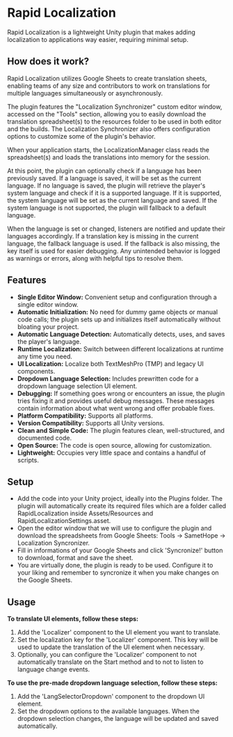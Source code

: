 
# Rapid Localization

Rapid Localization is a lightweight Unity plugin that makes adding localization to applications way easier, requiring minimal setup.


## How does it work?

Rapid Localization utilizes Google Sheets to create translation sheets, enabling teams of any size and contributors to work on translations for multiple languages simultaneously or asynchronously.

The plugin features the "Localization Synchronizer" custom editor window, accessed on the "Tools" section, allowing you to easily download the translation spreadsheet(s) to the resources folder to be used in both editor and the builds. The Localization Synchronizer also offers configuration options to customize some of the plugin's behavior.

When your application starts, the LocalizationManager class reads the spreadsheet(s) and loads the translations into memory for the session.

At this point, the plugin can optionally check if a language has been previously saved. If a language is saved, it will be set as the current language. If no language is saved, the plugin will retrieve the player's system language and check if it is a supported language. If it is supported, the system language will be set as the current language and saved. If the system language is not supported, the plugin will fallback to a default language.

When the language is set or changed, listeners are notified and update their languages accordingly. If a translation key is missing in the current language, the fallback language is used. If the fallback is also missing, the key itself is used for easier debugging. Any unintended behavior is logged as warnings or errors, along with helpful tips to resolve them.
## Features

- **Single Editor Window:** Convenient setup and configuration through a single editor window.
- **Automatic Initialization:** No need for dummy game objects or manual code calls; the plugin sets up and initializes itself automatically without bloating your project.
- **Automatic Language Detection:** Automatically detects, uses, and saves the player's language.
- **Runtime Localization:** Switch between different localizations at runtime any time you need.
- **UI Localization:** Localize both TextMeshPro (TMP) and legacy UI components.
- **Dropdown Language Selection:** Includes prewritten code for a dropdown language selection UI element.
- **Debugging:** If something goes wrong or encounters an issue, the plugin tries fixing it and provides useful debug messages. These messages contain information about what went wrong and offer probable fixes.
- **Platform Compatibility:** Supports all platforms.
- **Version Compatibility:** Supports all Unity versions.
- **Clean and Simple Code:** The plugin features clean, well-structured, and documented code.
- **Open Source:** The code is open source, allowing for customization.
- **Lightweight:** Occupies very little space and contains a handful of scripts. 

## Setup

- Add the code into your Unity project, ideally into the Plugins folder. The plugin will automatically create its required files which are a folder called RapidLocalization inside Assets/Resources and RapidLocalizationSettings.asset.
- Open the editor window that we will use to configure the plugin and download the spreadsheets from Google Sheets: Tools -> SametHope -> Localization Syncronizer.
- Fill in informations of your Google Sheets and click 'Syncronize!' button to download, format and save the sheet.
- You are virtually done, the plugin is ready to be used. Configure it to your liking and remember to syncronize it when you make changes on the Google Sheets.
## Usage

**To translate UI elements, follow these steps:**

1. Add the 'Localizer' component to the UI element you want to translate.
2. Set the localization key for the 'Localizer' component. This key will be used to update the translation of the UI element when necessary.
3. Optionally, you can configure the 'Localizer' component to not automatically translate on the Start method and to not to listen to language change events.

**To use the pre-made dropdown language selection, follow these steps:**
<br />
1. Add the 'LangSelectorDropdown' component to the dropdown UI element.
2. Set the dropdown options to the available languages.
When the dropdown selection changes, the language will be updated and saved automatically.
